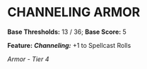 # CHANNELING ARMOR

**Base Thresholds:** 13 / 36; **Base Score:** 5

**Feature:** ***Channeling:*** +1 to Spellcast Rolls

*Armor - Tier 4*